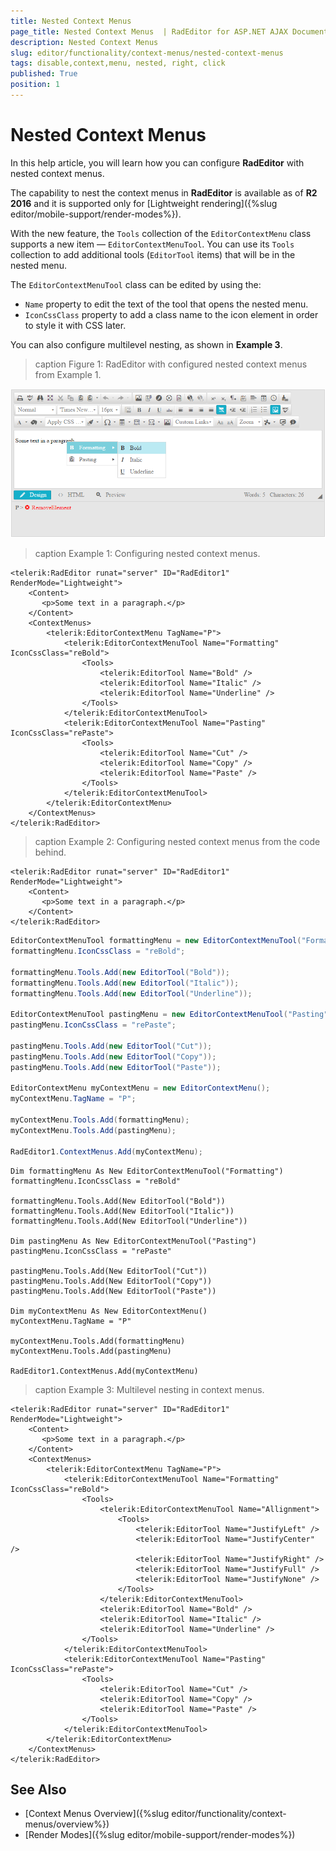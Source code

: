 ```yaml
---
title: Nested Context Menus
page_title: Nested Context Menus  | RadEditor for ASP.NET AJAX Documentation
description: Nested Context Menus
slug: editor/functionality/context-menus/nested-context-menus
tags: disable,context,menu, nested, right, click
published: True
position: 1
---
```


# Nested Context Menus

In this help article, you will learn how you can configure **RadEditor** with nested context menus.

The capability to nest the context menus in **RadEditor** is available as of **R2 2016** and it is supported only for [Lightweight rendering]({%slug editor/mobile-support/render-modes%}).

With the new feature, the `Tools` collection of the `EditorContextMenu` class supports a new item — `EditorContextMenuTool`. You can use its `Tools` collection to add additional tools (`EditorTool` items) that will be in the nested menu. 

The `EditorContextMenuTool` class can be edited by using the:

* `Name` property to edit the text of the tool that opens the nested menu.
* `IconCssClass` property to add a class name to the icon element in order to style it with CSS later.

You can also configure multilevel nesting, as shown in **Example 3**.

>caption Figure 1: RadEditor with configured nested context menus from Example 1.

![](images/nested-context-menus.png)

>caption Example 1: Configuring nested context menus.

````ASP.NET
<telerik:RadEditor runat="server" ID="RadEditor1" RenderMode="Lightweight">  
    <Content>
       <p>Some text in a paragraph.</p>
    </Content>
    <ContextMenus>
        <telerik:EditorContextMenu TagName="P">
            <telerik:EditorContextMenuTool Name="Formatting" IconCssClass="reBold">
                <Tools>
                    <telerik:EditorTool Name="Bold" />
                    <telerik:EditorTool Name="Italic" />
                    <telerik:EditorTool Name="Underline" />
                </Tools>
            </telerik:EditorContextMenuTool>
            <telerik:EditorContextMenuTool Name="Pasting" IconCssClass="rePaste">
                <Tools>
                    <telerik:EditorTool Name="Cut" />
                    <telerik:EditorTool Name="Copy" />
                    <telerik:EditorTool Name="Paste" />
                </Tools>
            </telerik:EditorContextMenuTool>
        </telerik:EditorContextMenu>
    </ContextMenus>
</telerik:RadEditor>
```` 

>caption Example 2: Configuring nested context menus from the code behind. 

````ASP.NET
<telerik:RadEditor runat="server" ID="RadEditor1" RenderMode="Lightweight">
    <Content>
       <p>Some text in a paragraph.</p>
    </Content>
</telerik:RadEditor>
````

````C#
EditorContextMenuTool formattingMenu = new EditorContextMenuTool("Formatting");
formattingMenu.IconCssClass = "reBold";

formattingMenu.Tools.Add(new EditorTool("Bold"));
formattingMenu.Tools.Add(new EditorTool("Italic"));
formattingMenu.Tools.Add(new EditorTool("Underline"));

EditorContextMenuTool pastingMenu = new EditorContextMenuTool("Pasting");
pastingMenu.IconCssClass = "rePaste";

pastingMenu.Tools.Add(new EditorTool("Cut"));
pastingMenu.Tools.Add(new EditorTool("Copy"));
pastingMenu.Tools.Add(new EditorTool("Paste"));

EditorContextMenu myContextMenu = new EditorContextMenu();
myContextMenu.TagName = "P";

myContextMenu.Tools.Add(formattingMenu);
myContextMenu.Tools.Add(pastingMenu);

RadEditor1.ContextMenus.Add(myContextMenu);
````
````VB
Dim formattingMenu As New EditorContextMenuTool("Formatting")
formattingMenu.IconCssClass = "reBold"

formattingMenu.Tools.Add(New EditorTool("Bold"))
formattingMenu.Tools.Add(New EditorTool("Italic"))
formattingMenu.Tools.Add(New EditorTool("Underline"))

Dim pastingMenu As New EditorContextMenuTool("Pasting")
pastingMenu.IconCssClass = "rePaste"

pastingMenu.Tools.Add(New EditorTool("Cut"))
pastingMenu.Tools.Add(New EditorTool("Copy"))
pastingMenu.Tools.Add(New EditorTool("Paste"))

Dim myContextMenu As New EditorContextMenu()
myContextMenu.TagName = "P"

myContextMenu.Tools.Add(formattingMenu)
myContextMenu.Tools.Add(pastingMenu)

RadEditor1.ContextMenus.Add(myContextMenu)
````

>caption Example 3: Multilevel nesting in context menus.

````ASP.NET
<telerik:RadEditor runat="server" ID="RadEditor1" RenderMode="Lightweight">
    <Content>
       <p>Some text in a paragraph.</p>
    </Content>
    <ContextMenus>
        <telerik:EditorContextMenu TagName="P">
            <telerik:EditorContextMenuTool Name="Formatting" IconCssClass="reBold">
                <Tools>
                    <telerik:EditorContextMenuTool Name="Allignment">
                        <Tools>
                            <telerik:EditorTool Name="JustifyLeft" />
                            <telerik:EditorTool Name="JustifyCenter" />
                            <telerik:EditorTool Name="JustifyRight" />
                            <telerik:EditorTool Name="JustifyFull" />
                            <telerik:EditorTool Name="JustifyNone" />
                        </Tools>
                    </telerik:EditorContextMenuTool>
                    <telerik:EditorTool Name="Bold" />
                    <telerik:EditorTool Name="Italic" />
                    <telerik:EditorTool Name="Underline" />
                </Tools>
            </telerik:EditorContextMenuTool>
            <telerik:EditorContextMenuTool Name="Pasting" IconCssClass="rePaste">
                <Tools>
                    <telerik:EditorTool Name="Cut" />
                    <telerik:EditorTool Name="Copy" />
                    <telerik:EditorTool Name="Paste" />
                </Tools>
            </telerik:EditorContextMenuTool>
        </telerik:EditorContextMenu>
    </ContextMenus>
</telerik:RadEditor>

````



## See Also

* [Context Menus Overview]({%slug editor/functionality/context-menus/overview%})
* [Render Modes]({%slug editor/mobile-support/render-modes%})
